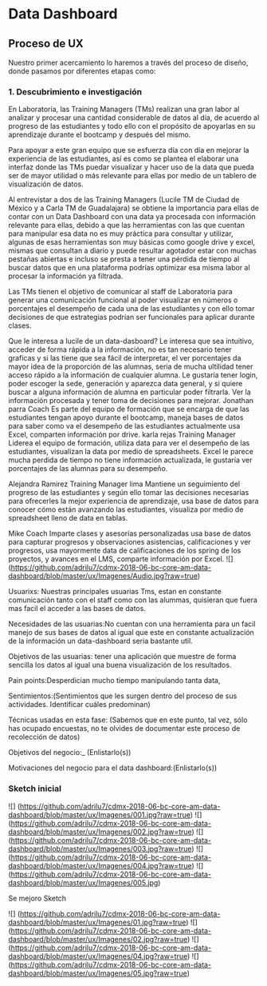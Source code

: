 # **Data Dashboard**

## **Proceso de UX**

Nuestro primer acercamiento lo haremos a través del proceso de diseño, donde
pasamos por diferentes etapas como:

### **1. Descubrimiento e investigación**

En Laboratoria, las Training Managers (TMs) realizan una gran labor al analizar y procesar una cantidad considerable de datos al día, de acuerdo al progreso de las estudiantes y todo ello con el propósito de apoyarlas en su aprendizaje durante el bootcamp y después del mismo.

Para apoyar a este gran equipo que se esfuerza día con día en mejorar la experiencia de las estudiantes, así es como se plantea el elaborar una interfaz donde las TMs puedar visualizar y hacer uso de la data que pueda ser de mayor utilidad o más relevante para ellas por medio de un tablero de visualización de datos.  

Al entrevistar a dos de las Training Managers (Lucile TM de Ciudad de México y a Carla TM de Guadalajara) se obtiene la importancia para ellas de contar con un Data Dashboard con una data ya procesada con información relevante para ellas, debido a que las herramientas con las que cuentan para manipular esa data no es muy práctica para consultar y utilizar, algunas de esas herramientas son muy básicas como google drive y excel, mismas que consultan a diario y puede resultar agotador estar con muchas pestañas abiertas e incluso se presta a tener una pérdida de tiempo al buscar datos que en una plataforma podrías optimizar esa misma labor al procesar la información ya filtrada.

Las TMs tienen el objetivo de comunicar al staff de Laboratoria para generar una comunicación funcional al poder visualizar en números o porcentajes el desempeño de cada una de las estudiantes y con ello tomar decisiones de que estrategias podrían ser funcionales para aplicar durante clases. 



Que le interesa a lucile  de un data-dasboard?
Le interesa que sea intuitivo, acceder de forma rápida a la información, no es
tan necesario tener graficas y si las tiene que sea fácil de interpretar, el ver
porcentajes da mayor idea de la proporción de las alumnas, seria de mucha
ultilidad tener acceso rápido a la información de cualquier alumna.
Le gustaría tener login, poder escoger la sede, generación y aparezca data
general, y si quiere buscar a alguna información de alumna en particular poder
filtrarla. Ver la información procesada y tener toma de decisiones para mejorar.
Jonathan parra Coach
Es parte del equipo de formación que se encarga de que las estudiantes tengan
apoyo durante el bootcamp, maneja bases de datos para saber como va el desempeño
de las estudiantes actualmente usa Excel, comparten información por drive.
karla rejas Training Manager
Liderea el equipo de formación, utiliza data para ver el desempeño de las
estudiantes, visualizan la data por medio de spreadsheets. Excel le parece mucha
perdida de tiempo no tiene información actualizada, le gustaría ver porcentajes
de las alumnas para su desempeño.

Alejandra Ramirez Training Manager lima
Mantiene un seguimiento del progreso de las estudiantes y según ello tomar las
decisiones necesarias para ofrecerles la mejor experiencia de aprendizaje, usa
base de datos  para conocer cómo están avanzando las estudiantes, visualiza por
medio de spreadsheet lleno de data en tablas.

Mike Coach
Imparte clases y asesorías personalizadas usa base de datos para capturar
progresos y observaciones asistencias, calificaciones y ver progresos, usa
mayormente data de calificaciones de los spring de los proyectos, y avances
en el LMS, comparte información por Excel.
![] (https://github.com/adrilu7/cdmx-2018-06-bc-core-am-data-dashboard/blob/master/ux/Imagenes/Audio.jpg?raw=true)

Usuarixs: Nuestras principales usuarias Tms, estan en constante comunicación
tanto con el staff como con las alummas, quisieran que fuera mas facil el
acceder a las bases de datos.

Necesidades de las usuarias:No cuentan con una herramienta para un facil manejo
de sus bases de datos al igual que este en constante actualización de la
información un data-dashboard seria bastante util.

Objetivos de las usuarias: tener una aplicación que muestre de forma sencilla
los datos al igual una buena visualización de los resultados.

Pain points:Desperdician mucho tiempo manipulando tanta data,

Sentimientos:(Sentimientos que les surgen dentro del proceso de sus actividades. Identificar cuáles predominan)

Técnicas usadas en esta fase: (Sabemos que en este punto, tal vez, sólo has ocupado encuestas, no te olvides de documentar este proceso de recolección de datos)

Objetivos del negocio:_ (Enlistarlo(s))

Motivaciones del negocio para el data dashboard:(Enlistarlo(s))

### **Sketch inicial**


![] (https://github.com/adrilu7/cdmx-2018-06-bc-core-am-data-dashboard/blob/master/ux/Imagenes/001.jpg?raw=true)
![] (https://github.com/adrilu7/cdmx-2018-06-bc-core-am-data-dashboard/blob/master/ux/Imagenes/002.jpg?raw=true)
![] (https://github.com/adrilu7/cdmx-2018-06-bc-core-am-data-dashboard/blob/master/ux/Imagenes/003.jpg?raw=true)
![] (https://github.com/adrilu7/cdmx-2018-06-bc-core-am-data-dashboard/blob/master/ux/Imagenes/004.jpg?raw=true)
![] (https://github.com/adrilu7/cdmx-2018-06-bc-core-am-data-dashboard/blob/master/ux/Imagenes/005.jpg)


Se mejoro Sketch

![] (https://github.com/adrilu7/cdmx-2018-06-bc-core-am-data-dashboard/blob/master/ux/Imagenes/01.jpg?raw=true)
![] (https://github.com/adrilu7/cdmx-2018-06-bc-core-am-data-dashboard/blob/master/ux/Imagenes/02.jpg?raw=true)
![] (https://github.com/adrilu7/cdmx-2018-06-bc-core-am-data-dashboard/blob/master/ux/Imagenes/04.jpg?raw=true)
![] (https://github.com/adrilu7/cdmx-2018-06-bc-core-am-data-dashboard/blob/master/ux/Imagenes/05.jpg?raw=true)
